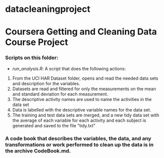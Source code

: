 # datacleaningproject
# Coursera Getting and Cleaning Data Course Project
### Scripts on this folder:
* _run_analysis.R_: A script that does the following actions:
1. From the UCI HAR Dataset folder, opens and read the needed data sets and description for the variables.
2. Datasets are read and filtered for only the measurements on the mean and standard deviation for each measurement.
3. The descriptive activity names are used to name the activities in the data set
4. Data is labelled with the descriptive variable names for the data set.
5. The training and test data sets are merged, and a new tidy data set with the average of each variable for each activity and each subject is generated and saved to the file "tidy.txt"

### A code book that describes the variables, the data, and any transformations or work performed to clean up the data is in the archive CodeBook.md.
